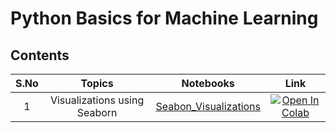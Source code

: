 # Python Basics for Machine Learning

## Contents

| S.No |  Topics                             | Notebooks                                                        | Link           |
|:----:|    :------------:                        |     :--------------:                                                   |    :--------:        |
|1| Visualizations using Seaborn | [Seabon_Visualizations](Seaborn_Visualizations.ipynb) | [![Open In Colab](https://colab.research.google.com/assets/colab-badge.svg)](https://colab.research.google.com/github/rbg-research/AI-Training/blob/main/python/Seaborn/Seaborn_Visualizations.ipynb) |
